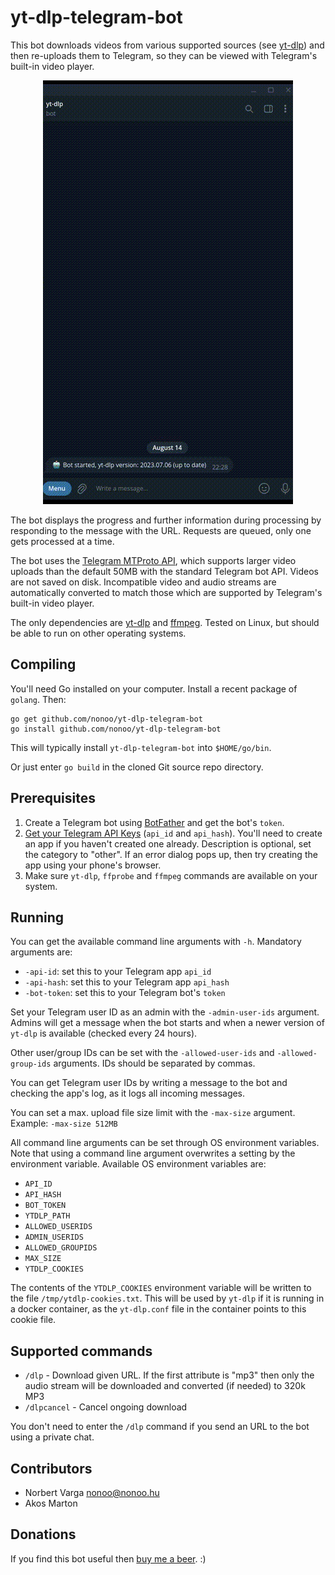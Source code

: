 # yt-dlp-telegram-bot

This bot downloads videos from various supported sources
(see [yt-dlp](https://github.com/yt-dlp/yt-dlp)) and then re-uploads them
to Telegram, so they can be viewed with Telegram's built-in video player.

<p align="center"><img src="demo.gif?raw=true"/></p>

The bot displays the progress and further information during processing by
responding to the message with the URL. Requests are queued, only one gets
processed at a time.

The bot uses the [Telegram MTProto API](https://github.com/gotd/td), which
supports larger video uploads than the default 50MB with the standard
Telegram bot API. Videos are not saved on disk. Incompatible video and audio
streams are automatically converted to match those which are supported by
Telegram's built-in video player.

The only dependencies are [yt-dlp](https://github.com/yt-dlp/yt-dlp) and
[ffmpeg](https://github.com/FFmpeg/FFmpeg). Tested on Linux, but should be
able to run on other operating systems.

## Compiling

You'll need Go installed on your computer. Install a recent package of `golang`.
Then:

```
go get github.com/nonoo/yt-dlp-telegram-bot
go install github.com/nonoo/yt-dlp-telegram-bot
```

This will typically install `yt-dlp-telegram-bot` into `$HOME/go/bin`.

Or just enter `go build` in the cloned Git source repo directory.

## Prerequisites

1. Create a Telegram bot using [BotFather](https://t.me/BotFather) and get the
   bot's `token`.
2. [Get your Telegram API Keys](https://my.telegram.org/apps)
   (`api_id` and `api_hash`). You'll need to create an app if you haven't
   created one already. Description is optional, set the category to "other".
   If an error dialog pops up, then try creating the app using your phone's
   browser.
3. Make sure `yt-dlp`, `ffprobe` and `ffmpeg` commands are available on your
   system.

## Running

You can get the available command line arguments with `-h`.
Mandatory arguments are:

- `-api-id`: set this to your Telegram app `api_id`
- `-api-hash`: set this to your Telegram app `api_hash`
- `-bot-token`: set this to your Telegram bot's `token`

Set your Telegram user ID as an admin with the `-admin-user-ids` argument.
Admins will get a message when the bot starts and when a newer version of
`yt-dlp` is available (checked every 24 hours).

Other user/group IDs can be set with the `-allowed-user-ids` and
`-allowed-group-ids` arguments. IDs should be separated by commas.

You can get Telegram user IDs by writing a message to the bot and checking
the app's log, as it logs all incoming messages.

You can set a max. upload file size limit with the `-max-size` argument.
Example: `-max-size 512MB`

All command line arguments can be set through OS environment variables.
Note that using a command line argument overwrites a setting by the environment
variable. Available OS environment variables are:

- `API_ID`
- `API_HASH`
- `BOT_TOKEN`
- `YTDLP_PATH`
- `ALLOWED_USERIDS`
- `ADMIN_USERIDS`
- `ALLOWED_GROUPIDS`
- `MAX_SIZE`
- `YTDLP_COOKIES`

The contents of the `YTDLP_COOKIES` environment variable will be written to the
file `/tmp/ytdlp-cookies.txt`. This will be used by `yt-dlp` if it is running
in a docker container, as the `yt-dlp.conf` file in the container points to this
cookie file.

## Supported commands

- `/dlp` - Download given URL. If the first attribute is "mp3" then only the
  audio stream will be downloaded and converted (if needed) to 320k MP3
- `/dlpcancel` - Cancel ongoing download

You don't need to enter the `/dlp` command if you send an URL to the bot using
a private chat.

## Contributors

- Norbert Varga [nonoo@nonoo.hu](mailto:nonoo@nonoo.hu)
- Akos Marton

## Donations

If you find this bot useful then [buy me a beer](https://paypal.me/ha2non). :)
